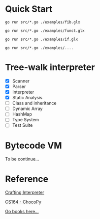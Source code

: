 # Quick Start

`go run src/*.go ./examples/fib.glx`

`go run src/*.go ./examples/funct.glx`

`go run src/*.go ./examples/if.glx`

`go run src/*.go ./examples/....`

# Tree-walk interpreter

- [x] Scanner
- [x] Parser
- [x] Interpreter
- [x] Static Analysis
- [ ] Class and inheritance 
- [ ] Dynamic Array 
- [ ] HashMap 
- [ ] Type System
- [ ] Test Suite

# Bytecode VM

To be continue...



# Reference

[Crafting Interpreter](https://craftinginterpreters.com/contents.html)

[CS164 - ChocoPy](https://inst.eecs.berkeley.edu/~cs164/fa20/)

[Go books here...]()

